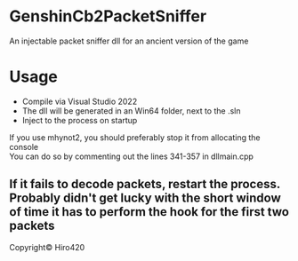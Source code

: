 # GenshinCb2PacketSniffer
An injectable packet sniffer dll for an ancient version of the game

# Usage
- Compile via Visual Studio 2022
- The dll will be generated in an Win64 folder, next to the .sln
- Inject to the process on startup

If you use mhynot2, you should preferably stop it from allocating the console\
You can do so by commenting out the lines 341-357 in dllmain.cpp

## If it fails to decode packets, restart the process. Probably didn't get lucky with the short window of time it has to perform the hook for the first two packets

Copyright© Hiro420